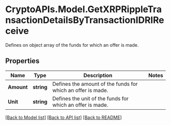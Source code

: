 # CryptoAPIs.Model.GetXRPRippleTransactionDetailsByTransactionIDRIReceive
Defines on object array of the funds for which an offer is made.

## Properties

Name | Type | Description | Notes
------------ | ------------- | ------------- | -------------
**Amount** | **string** | Defines the amount of the funds for which an offer is made. | 
**Unit** | **string** | Defines the unit of the funds for which an offer is made. | 

[[Back to Model list]](../README.md#documentation-for-models) [[Back to API list]](../README.md#documentation-for-api-endpoints) [[Back to README]](../README.md)

